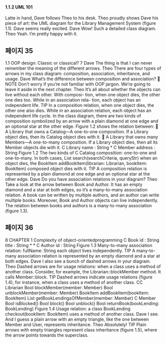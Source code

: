 #### 1.1.2 UML 101

Latte in hand, Dave follows Theo to his desk. Theo proudly shows Dave his piece of art: the
UML diagram for the Library Management System (figure 1.1). Dave seems really excited.
Dave Wow! Such a detailed class diagram.
Theo Yeah. I’m pretty happy with it.

## 페이지 35

1.1 OOP design: Classic or classical? 7
Dave The thing is that I can never remember the meaning of the different arrows.
Theo There are four types of arrows in my class diagram: composition, association,
inheritance, and usage.
Dave What’s the difference between composition and association?
 NOTE Don’t worry if you’re not familiar with OOP jargon. We’re going to leave it
aside in the next chapter.
Theo It’s all about whether the objects can live without each other. With composi-
tion, when one object dies, the other one dies too. While in an association rela-
tion, each object has an independent life.
TIP In a composition relation, when one object dies, the other one also dies. While
in an association relation, each object has an independent life cycle.
In the class diagram, there are two kinds of composition symbolized by an arrow with
a plain diamond at one edge and an optional star at the other edge. Figure 1.2 shows
the relation between:
 A Library that owns a Catalog—A one-to-one composition. If a Library object
dies, then its Catalog object dies with it.
 A Library that owns many Members—A one-to-many composition. If a Library
object dies, then all its Member objects die with it.
C Library
name : String * C Member
address : String
Figure 1.2 The two kinds of
C Catalog composition: one-to-one and
one-to-many. In both cases,
List<Book> search(searchCriteria, queryStr) when an object dies, the
BookItem addBookItem(librarian: Librarian, bookItem: BookItem)
composed object dies with it.
TIP A composition relation is represented by a plain diamond at one edge and an
optional star at the other edge.
Dave Do you have association relations in your diagram?
Theo Take a look at the arrow between Book and Author. It has an empty diamond
and a star at both edges, so it’s a many-to-many association relation.
A book can be written by multiple authors, and an author can write multiple books.
Moreover, Book and Author objects can live independently. The relation between
books and authors is a many-to-many association (figure 1.3).

## 페이지 36

8 CHAPTER 1 Complexity of object-orientedprogramming
C Book
id : String
title : String
*
*
C Author
id : String Figure 1.3 Many-to-many association relation:
fullName: String
each object lives independently.
TIP A many-to-many association relation is represented by an empty diamond and a
star at both edges.
Dave I also see a bunch of dashed arrows in your diagram.
Theo Dashed arrows are for usage relations: when a class uses a method of another
class. Consider, for example, the Librarian::blockMember method. It calls
Member::block.
TIP Dashed arrows indicate usage relations (figure 1.4), for instance, when a class
uses a method of another class.
CC Librarian
Bool blockMember(member: Member)
Bool unblockMember(member: Member)
BookItem addBookItem(bookItem: BookItem)
List<BookLending> getBookLendingsOfMember(member: Member)
C Member
Bool isBlocked()
Bool block()
Bool unblock()
Bool returnBook(bookLending: BookLending) Figure 1.4 Usage relation: a class
BookLending checkout(bookItem: BookItem) uses a method of another class.
Dave I see. And I guess a plain arrow with an empty triangle, like the one between
Member and User, represents inheritance.
Theo Absolutely!
TIP Plain arrows with empty triangles represent class inheritance (figure 1.5), where
the arrow points towards the superclass.
